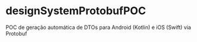 # designSystemProtobufPOC
POC de geração automática de DTOs para Android (Kotlin) e iOS (Swift) via Protobuf
